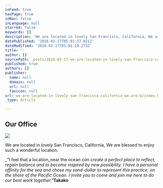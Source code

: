 ```yaml
---
inFeed: true
hasPage: true
inNav: false
inLanguage: null
starred: false
keywords: []
description: 'We are located in lovely San Francisco, California, We are blessed to enjoy such a wonderful location.'
datePublished: '2016-03-17T05:01:37.021Z'
dateModified: '2016-03-17T05:01:18.273Z'
title: ''
author: []
sourcePath: _posts/2016-03-17-we-are-located-in-lovely-san-francisco-california-we-are-b.md
published: true
authors: []
publisher:
  name: null
  domain: null
  url: null
  favicon: null
url: we-are-located-in-lovely-san-francisco-california-we-are-b/index.html
_type: Article

---
```

## Our Office
![](https://the-grid-user-content.s3-us-west-2.amazonaws.com/ee46604a-e3c6-4ce0-bdc8-ce1138e447b6.jpg)

We are located in lovely San Francisco, California, We are blessed to enjoy such a wonderful location.

_"I feel that a location_near the ocean _can create a perfect place to reflect, regain balance and to become inspired by new possibility. I have a personal affinity for the sea and chose my sand-dollar to represent this practice, on the shore of the Pacific Ocean. I invite you to come and join me here to do our best work together."_**Takako**